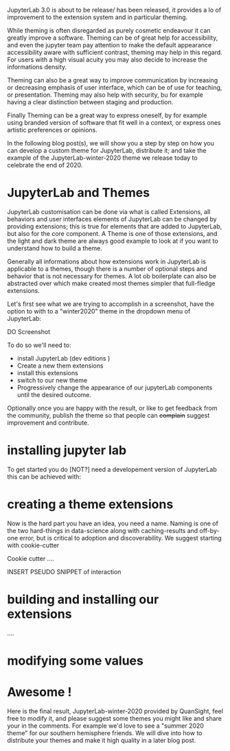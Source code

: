 <!--
.. title: JupyterLab Winter Theme
.. slug: jupyterlab-winder-theme
.. date: 2020-12-01 09:00:00 UTC-00:00
.. author: Matthias Bussonnier, Isabela Presedo Floyd, Eric Charles
.. tags: Labs, Jupyter, Theme, JupyterLab
.. category:
.. link:
.. description:
.. type: text
-->

JupyterLab 3.0 is about to be release/ has been released, it provides a lo of improvement to the extension system  and
in particular theming. 

While theming is often disregarded as purely cosmetic endeavour it can greatly
improve a software. Theming can be of great help for accessibility, and even the
jupyter team pay attention to make the default appearance accessibility aware
with sufficient contrast, theming may help in this regard. For users with a high
visual acuity you may also decide to increase the informations density.

Theming can also be a great way to improve communication by increasing or
decreasing emphasis of user interface, which can be of use for teaching, or
presentation. Theming may also help with security, bu for example having a clear
distinction between staging and production.

Finally Theming can be a great way to express oneself, by for example using
branded version of software that fit well in a context, or express ones artistic
preferences or opinions. 

In the following blog post(s), we will show you a step by step on how you can
develop a custom theme for JupyterLab, distribute it; and take the example of the
JupyterLab-winter-2020 theme we release today to celebrate the end of 2020.

<!-- TEASER_END -->

# JupyterLab and Themes

JupyterLab customisation can be done via what is called Extensions, all
behaviors and user interfaces elements of JupyterLab can be changed by providing
extensions; this is true for elements that are added to JupyterLab, but also for
the core component. A Theme is one of those extensions, and the light and dark
theme are always good example to look at if you want to understand how to build
a theme. 

Generally all informations about how extensions work in JupyterLab is applicable
to a themes, though there is a number of optional steps and behavior that is not
necessary for themes. A lot ob boilerplate can also be abstracted over which
make created most themes simpler that full-fledge extensions.

Let's first see what we are trying to accomplish in a screenshot, have the option to with to a "winter2020" theme in
the dropdown menu of JupyterLab:

DO Screenshot

To do so we'll need to:
 - install JupyterLab (dev editions )
 - Create a new them extensions
 - install this extensions
 - switch to our new theme
 - Progressively change the appearance of our jupyterLab components until the desired outcome. 


Optionally once you are happy with the result, or like to get feedback from the
community, publish the theme so that people can ~~complain~~ suggest improvement
and contribute. 

# installing jupyter lab

To get started you do [NOT?] need a developement version of JupyterLab this can
be achieved with:



# creating a theme extensions

Now is the hard part you have an idea, you need a name. Naming is one of the
two hard-things in data-science along with caching-results and off-by-one error, but is
critical to adoption and discoverability. We suggest starting with cookie-cutter

Cookie cutter ....


INSERT PSEUDO SNIPPET of interaction


# building and installing our extensions

....


# modifying some values



# Awesome ! 

Here is the final result, JupyterLab-winter-2020 provided by QuanSight, feel
free to modify it, and please suggest some themes you might like and share your
in the comments. For example we'd love to see a "summer 2020 theme" for our southern hemisphere friends. 
We will dive into how to distribute your themes and make it high quality in a later blog post.







